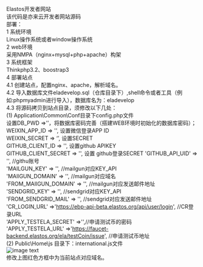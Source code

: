 Elastos开发者网站  
该代码是亦来云开发者网站源码  
部署：  
1 系统环境  
  Linux操作系统或者window操作系统  
2	web环境  
  采用NMPA（nginx+mysql+php+apache）构架  
3	系统框架  
  Thinkphp3.2、boostrap3  
4	部署站点  
  4.1	创建站点，配置nginx、apache，解析域名。  
  4.2	导入数据库文件eladevelop.sql（仓库目录下）,shell命令或者工具（例如:phpmyadmin进行导入），数据库名为：eladevelop  
  4.3	将源码拷贝到站点目录，须修改以下几处：  
    (1)	Application\Common\Conf目录下config.php文件  
      设置DB_PWD =>’’，将数据库密码完善（搭建WEB环境时初始化的数据库密码）；  
      WEIXIN_APP_ID    =>  '',    设置微信登录APP ID  
      WEIXIN_SECRET   =>  ‘’,     设置SECRET  
      GITHUB_CLIENT_ID   =>  '',     设置github APIKEY  
      GITHUB_CLIENT_SECRET   =>  '',  设置 github登录SECRET 
      'GITHUB_API_UID'		=> '', //githu账号  
      'MAILGUN_KEY'			=> '', //mailgun对应KEY_API  
      'MAIlGUN_DOMAIN'		=> '', //mailgun对应域名  
      'FROM_MAIlGUN_DOMAIN'		=> '', //mailgun对应发送邮件地址  
       'SENDGRID_KEY'			=> '', //sendgrid对应KEY_API  
       'FROM_SENDGRID_MAIL'		=> '', //sendgrid对应发送邮件地址  
       'CR_LOGIN_URL' =>'https://ebp-api-beta.elastos.org/api/user/login', //CR登录URL  
       'APPLY_TESTELA_SECRET' =>'',//申请测试币的密码  
       'APPLY_TESTELA_URL' =>'https://faucet-backend.elastos.org/ela/testCoin/issue',    //申请测试币地址   
    (2) Public\Home\js 目录下：international.js文件  
		  ![image text](https://github.com/yunyouming/Elastos.ORG.Developer/blob/master/docs/inter.png)  
      修改上图红色方框中为当前站点对应域名。  
